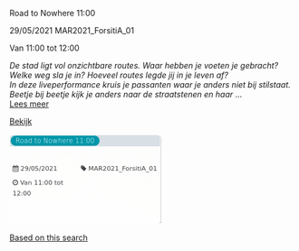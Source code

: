 Road to Nowhere 11:00

  
29/05/2021 MAR2021\_ForsitiA\_01  

Van 11:00 tot 12:00

  

*De stad ligt vol onzichtbare routes. Waar hebben je voeten je gebracht? Welke weg sla je in? Hoeveel routes legde jij in je leven af?*  
*In deze liveperformance kruis je passanten waar je anders niet bij stilstaat. Beetje bij beetje kijk je anders naar de straatstenen en haar*  ...  
[Lees meer](https://tickets.vgc.be/activity/subscribe/MAR2021_ForsitiA_01)

[Bekijk](https://tickets.vgc.be/ticketingActivity/subscribe/MAR2021_ForsitiA_01)

![](63578.png)

[Based on this search](https://tickets.vgc.be/activity/index?&vrijeplaatsen=1&Age%5B%5D=3%2C4&entity=244)